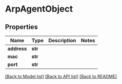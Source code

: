 # ArpAgentObject

## Properties
Name | Type | Description | Notes
------------ | ------------- | ------------- | -------------
**address** | **str** |  | 
**mac** | **str** |  | 
**port** | **str** |  | 

[[Back to Model list]](../README.md#documentation-for-models) [[Back to API list]](../README.md#documentation-for-api-endpoints) [[Back to README]](../README.md)


